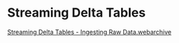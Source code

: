 # Streaming Delta Tables


[Streaming Delta Tables - Ingesting Raw Data.webarchive](streaming_delta_tables/streaming_delta_tables__ingesting_raw_data.webarchive)